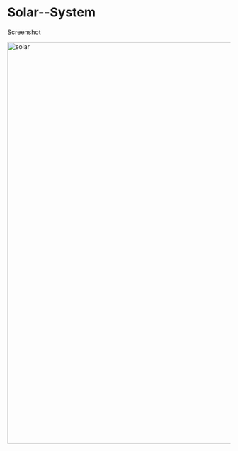 # Solar--System
Screenshot

<img width="905" alt="solar" src="https://github.com/user-attachments/assets/8a7b1c10-4245-42a7-a79a-75aaa5614f0b" />

